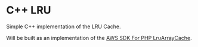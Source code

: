 # C++ LRU
Simple C++ implementation of the LRU Cache.

Will be built as an implementation of the [AWS SDK For PHP LruArrayCache](https://docs.aws.amazon.com/aws-sdk-php/v3/api/class-Aws.LruArrayCache.html).
